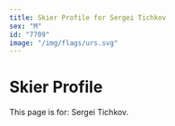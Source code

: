 ```yaml
---
title: Skier Profile for Sergei Tichkov
sex: "M"
id: "7709"
image: "/img/flags/urs.svg" 
---
```


# Skier Profile

This page is for: Sergei Tichkov.
    